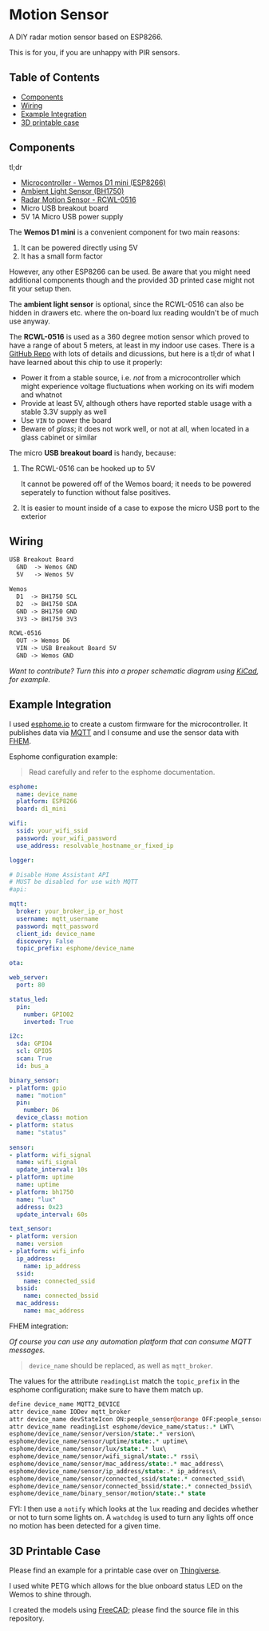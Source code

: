 # Motion Sensor

A DIY radar motion sensor based on ESP8266.

This is for you, if you are unhappy with PIR sensors.

## Table of Contents

- [Components](#components)
- [Wiring](#wiring)
- [Example Integration](#example-integration)
- [3D printable case](#3d-printable-case)

## Components

tl;dr

- [Microcontroller - Wemos D1 mini (ESP8266)](https://www.wemos.cc/en/latest/d1/d1_mini.html)
- [Ambient Light Sensor (BH1750)](https://www.mouser.com/datasheet/2/348/bh1750fvi-e-186247.pdf)
- [Radar Motion Sensor - RCWL-0516](https://www.epitran.it/ebayDrive/datasheet/19.pdf)
- Micro USB breakout board
- 5V 1A Micro USB power supply

The **Wemos D1 mini** is a convenient component for two main reasons:

1. It can be powered directly using 5V
2. It has a small form factor

However, any other ESP8266 can be used. Be aware that you might need additional components though and the provided 3D printed case might not fit your setup then.

The **ambient light sensor** is optional, since the RCWL-0516 can also be hidden in drawers etc. where the on-board lux reading wouldn't be of much use anyway.

The **RCWL-0516** is used as a 360 degree motion sensor which proved to have a range of about 5 meters, at least in my indoor use cases. There is a [GitHub Repo](https://github.com/jdesbonnet/RCWL-0516) with lots of details and dicussions, but here is a tl;dr of what I have learned about this chip to use it properly:

- Power it from a stable source, i.e. *not* from a microcontroller which might experience voltage fluctuations when working on its wifi modem and whatnot
- Provide at least 5V, although others have reported stable usage with a stable 3.3V supply as well
- Use `VIN` to power the board
- Beware of *glass*; it does not work well, or not at all, when located in a glass cabinet or similar

The micro **USB breakout board** is handy, because:

1. The RCWL-0516 can be hooked up to 5V

    It cannot be powered off of the Wemos board; it needs to be powered seperately to function without false positives.

2. It is easier to mount inside of a case to expose the micro USB port to the exterior 

## Wiring

```txt
USB Breakout Board
  GND  -> Wemos GND
  5V   -> Wemos 5V

Wemos
  D1  -> BH1750 SCL
  D2  -> BH1750 SDA
  GND -> BH1750 GND
  3V3 -> BH1750 3V3

RCWL-0516
  OUT -> Wemos D6
  VIN -> USB Breakout Board 5V
  GND -> Wemos GND
```

*Want to contribute? Turn this into a proper schematic diagram using [KiCad](https://kicad.org), for example.*

## Example Integration

I used [esphome.io](https://esphome.io) to create a custom firmware for the microcontroller. It publishes data via [MQTT](https://mqtt.org) and I consume and use the sensor data with [FHEM](https://fhem.de).

Esphome configuration example:

> Read carefully and refer to the esphome documentation.

```yaml
esphome:
  name: device_name
  platform: ESP8266
  board: d1_mini

wifi:
  ssid: your_wifi_ssid
  password: your_wifi_password
  use_address: resolvable_hostname_or_fixed_ip

logger:

# Disable Home Assistant API
# MUST be disabled for use with MQTT
#api:

mqtt:
  broker: your_broker_ip_or_host
  username: mqtt_username
  password: mqtt_password
  client_id: device_name
  discovery: False
  topic_prefix: esphome/device_name

ota:

web_server:
  port: 80

status_led:
  pin:
    number: GPIO02
    inverted: True

i2c:
  sda: GPIO4
  scl: GPIO5
  scan: True
  id: bus_a

binary_sensor:
- platform: gpio
  name: "motion"
  pin:
    number: D6
  device_class: motion
- platform: status
  name: "status"
  
sensor:
- platform: wifi_signal
  name: wifi_signal
  update_interval: 10s
- platform: uptime
  name: uptime
- platform: bh1750
  name: "lux"
  address: 0x23
  update_interval: 60s  

text_sensor:
- platform: version
  name: version
- platform: wifi_info
  ip_address:
    name: ip_address
  ssid:
    name: connected_ssid
  bssid:
    name: connected_bssid
  mac_address:
    name: mac_address
```

FHEM integration:

*Of course you can use any automation platform that can consume MQTT messages.*

> `device_name` should be replaced, as well as `mqtt_broker`.

The values for the attribute `readingList` match the `topic_prefix` in the esphome configuration; make sure to have them match up.

```perl
define device_name MQTT2_DEVICE
attr device_name IODev mqtt_broker
attr device_name devStateIcon ON:people_sensor@orange OFF:people_sensor
attr device_name readingList esphome/device_name/status:.* LWT\
esphome/device_name/sensor/version/state:.* version\
esphome/device_name/sensor/uptime/state:.* uptime\
esphome/device_name/sensor/lux/state:.* lux\
esphome/device_name/sensor/wifi_signal/state:.* rssi\
esphome/device_name/sensor/mac_address/state:.* mac_address\
esphome/device_name/sensor/ip_address/state:.* ip_address\
esphome/device_name/sensor/connected_ssid/state:.* connected_ssid\
esphome/device_name/sensor/connected_bssid/state:.* connected_bssid\
esphome/device_name/binary_sensor/motion/state:.* state
```

FYI: I then use a `notify` which looks at the `lux` reading and decides whether or not to turn some lights on. A `watchdog` is used to turn any lights off once no motion has been detected for a given time.

## 3D Printable Case

Please find an example for a printable case over on [Thingiverse](https://www.thingiverse.com/thing:4718903).

I used white PETG which allows for the blue onboard status LED on the Wemos to shine through.

I created the models using [FreeCAD](https://www.freecadweb.org/); please find the source file in this repository.


